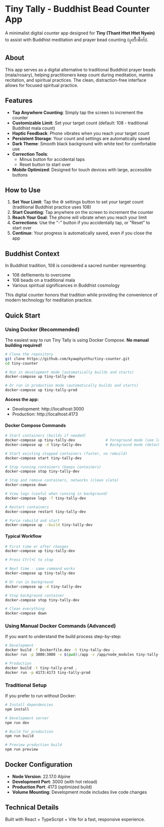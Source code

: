 # Tiny Tally - Buddhist Bead Counter App

A minimalist digital counter app designed for **Tiny (Thant Htet Htet Nyein)** to assist with Buddhist meditation and prayer bead counting (ပုတီးစိတ်).

## About

This app serves as a digital alternative to traditional Buddhist prayer beads (mala/rosary), helping practitioners keep count during meditation, mantra recitation, and spiritual practices. The clean, distraction-free interface allows for focused spiritual practice.

## Features

- **Tap Anywhere Counting**: Simply tap the screen to increment the counter
- **Customizable Limit**: Set your target count (default: 108 - traditional Buddhist mala count)
- **Haptic Feedback**: Phone vibrates when you reach your target count
- **Persistent Storage**: Your count and settings are automatically saved
- **Dark Theme**: Smooth black background with white text for comfortable use
- **Correction Tools**: 
  - Minus button for accidental taps
  - Reset button to start over
- **Mobile Optimized**: Designed for touch devices with large, accessible buttons

## How to Use

1. **Set Your Limit**: Tap the ⚙️ settings button to set your target count (traditional Buddhist practice uses 108)
2. **Start Counting**: Tap anywhere on the screen to increment the counter
3. **Reach Your Goal**: The phone will vibrate when you reach your limit
4. **Corrections**: Use the "-" button if you accidentally tap, or "Reset" to start over
5. **Continue**: Your progress is automatically saved, even if you close the app

## Buddhist Context

In Buddhist tradition, 108 is considered a sacred number representing:
- 108 defilements to overcome
- 108 beads on a traditional mala
- Various spiritual significances in Buddhist cosmology

This digital counter honors that tradition while providing the convenience of modern technology for meditation practice.

## Quick Start

### Using Docker (Recommended)

The easiest way to run Tiny Tally is using Docker Compose. **No manual building required!**

```bash
# Clone the repository
git clone https://github.com/kyawphyothu/tiny-counter.git
cd tiny-counter

# Run in development mode (automatically builds and starts)
docker-compose up tiny-tally-dev

# Or run in production mode (automatically builds and starts)
docker-compose up tiny-tally-prod
```

**Access the app:**
- Development: http://localhost:3000
- Production: http://localhost:4173

#### Docker Compose Commands

```bash
# Start containers (builds if needed)
docker-compose up tiny-tally-dev              # Foreground mode (see logs)
docker-compose up -d tiny-tally-dev           # Background mode (detached)

# Start existing stopped containers (faster, no rebuild)
docker-compose start tiny-tally-dev

# Stop running containers (keeps containers)
docker-compose stop tiny-tally-dev

# Stop and remove containers, networks (clean slate)
docker-compose down

# View logs (useful when running in background)
docker-compose logs -f tiny-tally-dev

# Restart containers
docker-compose restart tiny-tally-dev

# Force rebuild and start
docker-compose up --build tiny-tally-dev
```

#### Typical Workflow

```bash
# First time or after changes
docker-compose up tiny-tally-dev

# Press Ctrl+C to stop

# Next time - same command works
docker-compose up tiny-tally-dev

# Or run in background
docker-compose up -d tiny-tally-dev

# Stop background container
docker-compose stop tiny-tally-dev

# Clean everything
docker-compose down
```

### Using Manual Docker Commands (Advanced)

If you want to understand the build process step-by-step:

```bash
# Development
docker build -f Dockerfile.dev -t tiny-tally-dev .
docker run -p 3000:3000 -v $(pwd):/app -v /app/node_modules tiny-tally-dev

# Production
docker build -t tiny-tally-prod .
docker run -p 4173:4173 tiny-tally-prod
```

### Traditional Setup

If you prefer to run without Docker:

```bash
# Install dependencies
npm install

# Development server
npm run dev

# Build for production
npm run build

# Preview production build
npm run preview
```

## Docker Configuration

- **Node Version**: 22.17.0 Alpine
- **Development Port**: 3000 (with hot reload)
- **Production Port**: 4173 (optimized build)
- **Volume Mounting**: Development mode includes live code changes

## Technical Details

Built with React + TypeScript + Vite for a fast, responsive experience.
